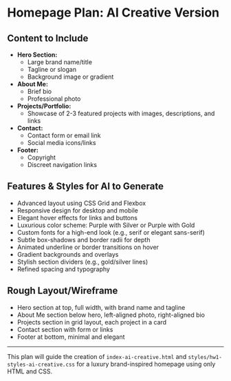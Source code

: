 # Homepage Plan: AI Creative Version

## Content to Include
- **Hero Section:**
  - Large brand name/title
  - Tagline or slogan
  - Background image or gradient
- **About Me:**
  - Brief bio
  - Professional photo
- **Projects/Portfolio:**
  - Showcase of 2-3 featured projects with images, descriptions, and links
- **Contact:**
  - Contact form or email link
  - Social media icons/links
- **Footer:**
  - Copyright
  - Discreet navigation links

## Features & Styles for AI to Generate
- Advanced layout using CSS Grid and Flexbox
- Responsive design for desktop and mobile
- Elegant hover effects for links and buttons
- Luxurious color scheme: Purple with Silver or Purple with Gold
- Custom fonts for a high-end look (e.g., serif or elegant sans-serif)
- Subtle box-shadows and border radii for depth
- Animated underline or border transitions on hover
- Gradient backgrounds and overlays
- Stylish section dividers (e.g., gold/silver lines)
- Refined spacing and typography

## Rough Layout/Wireframe
- Hero section at top, full width, with brand name and tagline
- About Me section below hero, left-aligned photo, right-aligned bio
- Projects section in grid layout, each project in a card
- Contact section with form or links
- Footer at bottom, minimal and elegant

---
This plan will guide the creation of `index-ai-creative.html` and `styles/hw1-styles-ai-creative.css` for a luxury brand-inspired homepage using only HTML and CSS.

